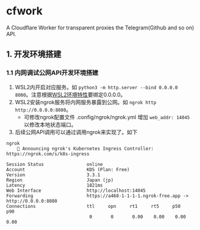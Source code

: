 # cfwork
A Cloudflare Worker for transparent proxies the Telegram(Github and so on) API.

## 1. 开发环境搭建
### 1.1 内网调试公网API开发环境搭建
1. WSL2内开启对应服务。如 `python3 -m http.server --bind 0.0.0.0 8080`。注意根据[WSL2环境特性](https://learn.microsoft.com/en-us/windows/wsl/networking)要绑定0.0.0.0。
2. WSL2安装ngrok服务将内网服务暴露到公网。如 `ngrok http http://0.0.0.0:8080`。
    - 可修改ngrok配置文件 .config/ngrok/ngrok.yml 增加 `web_addr: 14045` 以修改本地状态端口。
3. 后续公网API调用可以通过调用ngrok来实现了。如下

```
ngrok
    🤯 Announcing ngrok's Kubernetes Ingress Controller: https://ngrok.com/s/k8s-ingress

Session Status                online
Account                       KDS (Plan: Free)
Version                       3.3.1
Region                        Japan (jp)
Latency                       1821ms
Web Interface                 http://localhost:14045
Forwarding                    https://a468-1-1-1-1.ngrok-free.app -> http://0.0.0.0:8080
Connections                   ttl     opn     rt1     rt5     p50     p90
                               0       0       0.00    0.00    0.00    0.00
```

